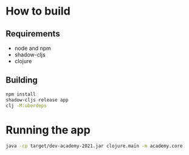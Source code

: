 # How to build

## Requirements

* node and npm
* shadow-cljs
* clojure

## Building

```sh
npm install
shadow-cljs release app
clj -M:uberdeps
```

# Running the app

```sh
java -cp target/dev-academy-2021.jar clojure.main -m academy.core
```
